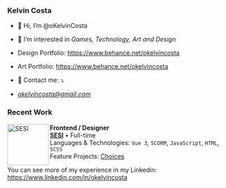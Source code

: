 ### Kelvin Costa

- 👋 Hi, I’m @oKelvinCosta
- 👀 I’m interested in *Games, Technology, Art and Design*
- Design Portfolio: https://www.behance.net/okelvincosta
- Art Portfolio: https://www.behance.net/okelvincosta


-  📨 Contact me: ⤵️
-  *okelvincosta@gmail.com*

### Recent Work

[<img align="left"  width="94px" alt="SESI" src="https://logodownload.org/wp-content/uploads/2016/10/sesi-logo-1.png"/>](https://www.fiemg.com.br/sesi/)

**Frontend / Designer** \
[**SESI**](https://www.spacex.com/) • Full-time \
Languages & Technologies: `Vue 3`, `SCORM`, `JavaScript`, `HTML`, `SCSS`\
Feature Projects: [Choices](https://sesiescolas.fiemg.com.br/unidade-extrema)
<br/>

You can see more of my experience in my Linkedin: https://www.linkedin.com/in/okelvincosta

<!---
oKelvinCosta/oKelvinCosta is a ✨ special ✨ repository because its `README.md` (this file) appears on your GitHub profile.
You can click the Preview link to take a look at your changes.
--->
